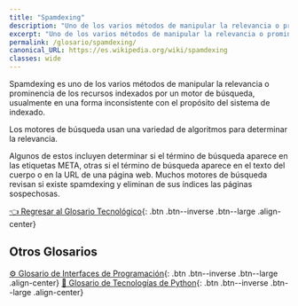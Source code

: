 ```yaml
---
title: "Spamdexing"
description: "Uno de los varios métodos de manipular la relevancia o prominencia de los recursos indexados por un motor de búsqueda"
excerpt: "Uno de los varios métodos de manipular la relevancia o prominencia de los recursos indexados por un motor de búsqueda"
permalink: /glosario/spamdexing/
canonical_URL: https://es.wikipedia.org/wiki/spamdexing
classes: wide
---
```


Spamdexing es uno de los varios métodos de manipular la relevancia o prominencia de los recursos indexados por un motor de búsqueda, usualmente en una forma inconsistente con el propósito del sistema de indexado.

Los motores de búsqueda usan una variedad de algoritmos para determinar la relevancia.

Algunos de estos incluyen determinar si el término de búsqueda aparece en las etiquetas META, otras si el término de búsqueda aparece en el texto del cuerpo o en la URL de una página web. Muchos motores de búsqueda revisan si existe spamdexing y eliminan de sus índices las páginas sospechosas.

[👈 Regresar al Glosario Tecnológico](/glosario/){: .btn .btn--inverse .btn--large .align-center}

## Otros Glosarios

[⚙ Glosario de Interfaces de Programación](/glosario/completo-interfaces-programacion/){: .btn .btn--inverse .btn--large .align-center}
[🐍 Glosario de Tecnologías de Python](/glosario/completo-tecnologias-python/){: .btn .btn--inverse .btn--large .align-center}